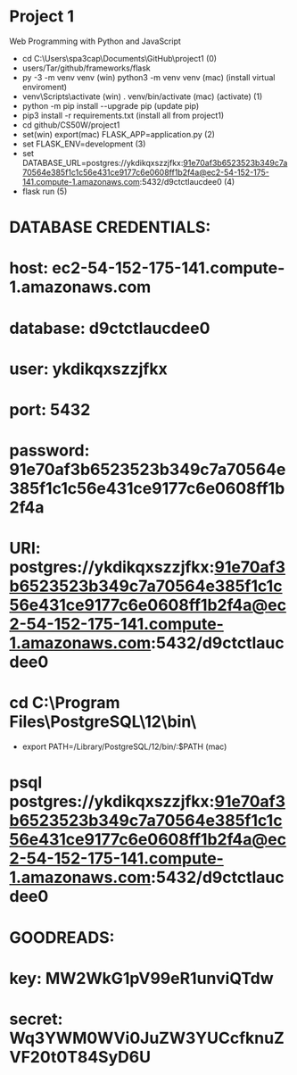 # Project 1

Web Programming with Python and JavaScript

- cd C:\Users\spa3cap\Documents\GitHub\project1 (0)
- users/Tar/github/frameworks/flask
- py -3 -m venv venv (win) python3 -m venv venv (mac) (install virtual enviroment)
- venv\Scripts\activate (win) . venv/bin/activate (mac) (activate) (1)
- python -m pip install --upgrade pip (update pip)
- pip3 install -r requirements.txt (install all from project1)
- cd github/CS50W/project1
- set(win) export(mac) FLASK_APP=application.py (2)
- set FLASK_ENV=development (3)
- set DATABASE_URL=postgres://ykdikqxszzjfkx:91e70af3b6523523b349c7a70564e385f1c1c56e431ce9177c6e0608ff1b2f4a@ec2-54-152-175-141.compute-1.amazonaws.com:5432/d9ctctlaucdee0 (4)
- flask run (5)


# DATABASE CREDENTIALS:
# host: ec2-54-152-175-141.compute-1.amazonaws.com
# database: d9ctctlaucdee0
# user: ykdikqxszzjfkx
# port: 5432
# password: 91e70af3b6523523b349c7a70564e385f1c1c56e431ce9177c6e0608ff1b2f4a
# URI: postgres://ykdikqxszzjfkx:91e70af3b6523523b349c7a70564e385f1c1c56e431ce9177c6e0608ff1b2f4a@ec2-54-152-175-141.compute-1.amazonaws.com:5432/d9ctctlaucdee0

# cd C:\Program Files\PostgreSQL\12\bin\
- export PATH=/Library/PostgreSQL/12/bin/:$PATH (mac)
# psql postgres://ykdikqxszzjfkx:91e70af3b6523523b349c7a70564e385f1c1c56e431ce9177c6e0608ff1b2f4a@ec2-54-152-175-141.compute-1.amazonaws.com:5432/d9ctctlaucdee0

# GOODREADS:
# key: MW2WkG1pV99eR1unviQTdw
# secret: Wq3YWM0WVi0JuZW3YUCcfknuZVF20t0T84SyD6U
